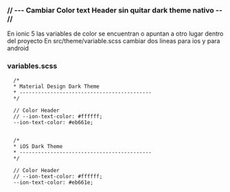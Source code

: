 ### // --- Cambiar Color text Header sin quitar dark theme nativo -- //

   En ionic 5 las variables de color se encuentran o apuntan a otro lugar dentro del proyecto
   En src/theme/variable.scss cambiar dos lineas para ios y para android

### variables.scss 

      /*
      * Material Design Dark Theme
      * -------------------------------------------
      */

      // Color Header
      // --ion-text-color: #ffffff;
      --ion-text-color: #eb661e;


      /*
      * iOS Dark Theme
      * -------------------------------------------
      */

      // Color Header
      // --ion-text-color: #ffffff;
      --ion-text-color: #eb661e;